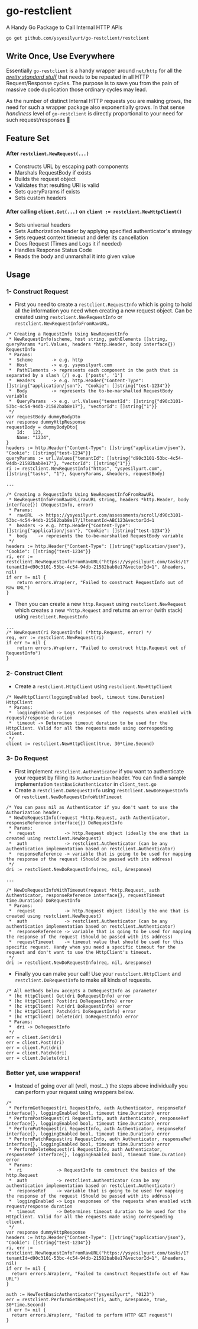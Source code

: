 # go-restclient

A Handy Go Package to Call Internal HTTP APIs

```
go get github.com/ysyesilyurt/go-restclient/restclient
```

## Write Once, Use Everywhere

Essentially `go-restclient` is a handy wrapper around `net/http` for all the [_pretty standard stuff_](#feature-set) that needs to be repeated
in all HTTP Request/Response cycles. The purpose is to save you from the pain of massive code duplication those ordinary cycles may lead.

As the number of distinct Internal HTTP requests you are making grows, the need for such a wrapper package also
exponentially grows. In that sense  _handiness_ level of `go-restclient` is directly proportional to your need for such
request/responses 🙂

## Feature Set

#### After `restclient.NewRequest(...)`

* Constructs URL by escaping path components
* Marshals RequestBody if exists
* Builds the request object
* Validates that resulting URI is valid
* Sets queryParams if exists
* Sets custom headers

#### After calling `client.Get(...)` on `client := restclient.NewHttpClient()`

* Sets universal headers
* Sets Authorization header by applying specified authenticator's strategy
* Sets request context timeout and defer its cancellation
* Does Request (Times and Logs it if needed)
* Handles Response Status Code
* Reads the body and unmarshal it into given value

## Usage

### 1- Construct Request

* First you need to create a `restclient.RequestInfo` which is going to hold all the information you need when creating
  a new request object. Can be created using `restclient.NewRequestInfo` or `restclient.NewRequestInfoFromRawURL`.

```
/* Creating a RequestInfo Using NewRequestInfo 
 * NewRequestInfo(scheme, host string, pathElements []string, queryParams *url.Values, headers *http.Header, body interface{}) RequestInfo
 * Params:
 *  Scheme       -> e.g. http
 *  Host         -> e.g. ysyesilyurt.com
 *  PathElements -> represents each component in the path that is separated by a slash (/) e.g. ['posts', '1']
 *  Headers      -> e.g. http.Header{"Content-Type": []string{"application/json"}, "Cookie": []string{"test-1234"}}
 *  Body         -> represents the to-be-marshalled RequestBody variable
 *  QueryParams  -> e.g. url.Values{"tenantId": []string{"d90c3101-53bc-4c54-94db-21582bab8e17"}, "vectorId": []string{"1"}}
 */
var requestBody dummyBodyDto
var response dummyHttpResponse
requestBody = dummyBodyDto{
    Id:   123,
    Name: "1234",
}
headers := http.Header{"Content-Type": []string{"application/json"}, "Cookie": []string{"test-1234"}}
queryParams := url.Values{"tenantId": []string{"d90c3101-53bc-4c54-94db-21582bab8e17"}, "vectorId": []string{"1"}}
ri := restclient.NewRequestInfo("https", "ysyesilyurt.com", []string{"tasks", "1"}, &queryParams, &headers, requestBody)

...

/* Creating a RequestInfo Using NewRequestInfoFromRawURL 
 * NewRequestInfoFromRawURL(rawURL string, headers *http.Header, body interface{}) (RequestInfo, error)
 * Params:
 *  rawURL  -> https://ysyesilyurt.com/assessments/scroll/d90c3101-53bc-4c54-94db-21582bab8e17/1?tenantId=ABC123&vectorId=1
 *  headers -> e.g. http.Header{"Content-Type": []string{"application/json"}, "Cookie": []string{"test-1234"}}
 *  body    -> represents the to-be-marshalled RequestBody variable 
 */
headers := http.Header{"Content-Type": []string{"application/json"}, "Cookie": []string{"test-1234"}}
ri, err := restclient.NewRequestInfoFromRawURL("https://ysyesilyurt.com/tasks/1?tenantId=d90c3101-53bc-4c54-94db-21582bab8e17&vectorId=1", &headers, nil)
if err != nil {
    return errors.Wrap(err, "Failed to construct RequestInfo out of Raw URL")
}
```

* Then you can create a new `http.Request` using `restclient.NewRequest` which creates a new `*http.Request` and returns
  an `error` (with stack) using `restclient.RequestInfo`

```
...
/* NewRequest(ri RequestInfo) (*http.Request, error) */
req, err := restclient.NewRequest(ri)
if err != nil {
    return errors.Wrap(err, "Failed to construct http.Request out of RequestInfo")
}
```

### 2- Construct Client

* Create a `restclient.HttpClient` using `restclient.NewHttpClient`

```
/* NewHttpClient(loggingEnabled bool, timeout time.Duration) HttpClient 
 * Params:
 *  loggingEnabled -> Logs responses of the requests when enabled with request/response duration
 *  timeout -> Determines timeout duration to be used for the HttpClient. Valid for all the requests made using corresponding client.
 */
client := restclient.NewHttpClient(true, 30*time.Second)
```

### 3- Do Request

* First implement `restclient.Authenticator` if you want to authenticate your request by filling its `Authorization`
  header. You can find a sample implementation `testBasicAuthenticator` in `client_test.go`
* Create a `restclient.DoRequestInfo` using `restclient.NewDoRequestInfo` or `restclient.NewDoRequestInfoWithTimeout`

```
/* You can pass nil as Authenticator if you don't want to use the Authorization header.
 * NewDoRequestInfo(request *http.Request, auth Authenticator, responseReference interface{}) DoRequestInfo
 * Params:
 *  request           -> http.Request object (ideally the one that is created using restclient.NewRequest)
 *  auth              -> restclient.Authenticator (can be any authentication implementation based on restclient.Authenticator)
 *  responseReference -> variable that is going to be used for mapping the response of the request (Should be passed with its address)
 */
dri := restclient.NewDoRequestInfo(req, nil, &response)

...

/* NewDoRequestInfoWithTimeout(request *http.Request, auth Authenticator, responseReference interface{}, requestTimeout time.Duration) DoRequestInfo
 * Params:
 *  request           -> http.Request object (ideally the one that is created using restclient.NewRequest)
 *  auth              -> restclient.Authenticator (can be any authentication implementation based on restclient.Authenticator)
 *  responseReference -> variable that is going to be used for mapping the response of the request (Should be passed with its address)
 *  requestTimeout    -> timeout value that should be used for this specific request. Handy when you need a specific timeout for the request and don't want to use the HttpClient's timeout.
 */
dri := restclient.NewDoRequestInfo(req, nil, &response)
```

* Finally you can make your call! Use your `restclient.HttpClient` and `restclient.DoRequestInfo` to make all kinds of
  requests.

```
/* All methods below accepts a DoRequestInfo as parameter 
 * (hc HttpClient) Get(dri DoRequestInfo) error
 * (hc HttpClient) Post(dri DoRequestInfo) error
 * (hc HttpClient) Put(dri DoRequestInfo) error
 * (hc HttpClient) Patch(dri DoRequestInfo) error
 * (hc HttpClient) Delete(dri DoRequestInfo) error
 * Params:
 *  dri -> DoRequestInfo
 */
err = client.Get(dri)
err = client.Post(dri)
err = client.Put(dri)
err = client.Patch(dri)
err = client.Delete(dri)
```

### Better yet, use wrappers!

* Instead of going over all (well, most...) the steps above individually you can perform your request using wrappers below.

```
/*
 * PerformGetRequest(ri RequestInfo, auth Authenticator, responseRef interface{}, loggingEnabled bool, timeout time.Duration) error
 * PerformPostRequest(ri RequestInfo, auth Authenticator, responseRef interface{}, loggingEnabled bool, timeout time.Duration) error
 * PerformPutRequest(ri RequestInfo, auth Authenticator, responseRef interface{}, loggingEnabled bool, timeout time.Duration) error
 * PerformPatchRequest(ri RequestInfo, auth Authenticator, responseRef interface{}, loggingEnabled bool, timeout time.Duration) error
 * PerformDeleteRequest(ri RequestInfo, auth Authenticator, responseRef interface{}, loggingEnabled bool, timeout time.Duration) error
 * Params:
 *  ri             -> RequestInfo to construct the basics of the http.Request
 *  auth           -> restclient.Authenticator (can be any authentication implementation based on restclient.Authenticator)
 *  responseRef    -> variable that is going to be used for mapping the response of the request (Should be passed with its address)
 *  loggingEnabled -> Logs responses of the requests when enabled with request/response duration
 *  timeout        -> Determines timeout duration to be used for the HttpClient. Valid for all the requests made using corresponding client.
 */
var response dummyHttpResponse
headers := http.Header{"Content-Type": []string{"application/json"}, "Cookie": []string{"test-1234"}}
ri, err := restclient.NewRequestInfoFromRawURL("https://ysyesilyurt.com/tasks/1?tenantId=d90c3101-53bc-4c54-94db-21582bab8e17&vectorId=1", &headers, nil)
if err != nil {
  return errors.Wrap(err, "Failed to construct RequestInfo out of Raw URL")
}

auth := NewTestBasicAuthenticator("ysyesilyurt", "0123")
err = restclient.PerformGetRequest(ri, auth, &response, true, 30*time.Second)
if err != nil {
  return errors.Wrap(err, "Failed to perform HTTP GET request")
}
```


